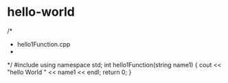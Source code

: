 # hello-world
/*
* hello1Function.cpp
*
*/
#include <iostream>
using namespace std;
int hello1Function(string name1)
{
	cout << "hello World " << name1 << endl;
	return 0;
}

